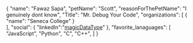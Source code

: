 {
  "name": "Fawaz Sapa",
  "petName": "Scott",
  "reasonForThePetName": "I genuinely dont know",
  "Title": "Mr. Debug Your Code",
  "organizations": [
    {
      "name": "Seneca College"
    }  
    ],
  "social": {
      "linkedIn":"[magicDataType](https://www.linkedin.com/in/fawazsapa/)"
   },
  "favorite_lanaguages": [
    "JavaScript",
    "Python",
    "C",
    "C++",
  ]
}
